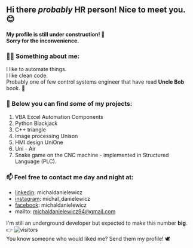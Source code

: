 ## Hi there *probably* HR person!  Nice to meet you. 😊
#### My profile is still under construction! 🔧 </br> Sorry for the inconvenience.

### 	:superhero_man: Something about me:  
I like to automate things. </br> I like clean code. </br> Probably one of few control systems engineer that have read **Uncle Bob** book. 👴
  
### :file_folder: Below you can find _**some**_ of my projects:
1. VBA Excel Automation Components
2. Python Blackjack
3. C++ triangle
4. Image processing Unison 
5. HMI design UniOne
6. Uni - Air
7. Snake game on the CNC machine - implemented in Structured Language (PLC).
  
### 📫 Feel free to contact me day and night at: 
- <a href="https://www.linkedin.com/in/michaldanielewicz/">linkedin</a>: michaldanielewicz
- <a href="https://www.instagram.com/michal_danielewicz/">instagram</a>: michal_danielewicz
- <a href="https://www.facebook.com/michaldanieIewicz/">facebook</a>: michaldanieIewicz
- mailto: michaldanielewicz94@gmail.com

I'm still an underground developer but expected to make this number **big**. 👉 ![visitors](https://visitor-badge.glitch.me/badge?page_id=michaldanielewicz.visitor-badge)  
You know someone who would liked me? Send them my profile! :dove:
